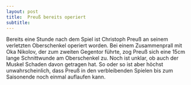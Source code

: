 ```yaml
---
layout: post
title:  Preuß bereits operiert
subtitle:  
---
```


Bereits eine Stunde nach dem Spiel ist Christoph Preuß an seinem verletzten Oberschenkel operiert worden. Bei einem Zusammenprall mit Oka Nikolov, der zum zweiten Gegentor führte, zog Preuß sich eine 15cm lange Schnittwunde am Oberschenkel zu. Noch ist unklar, ob auch der Muskel Schaden davon getragen hat. So oder so ist aber höchst unwahrscheinlich, dass Preuß in den verbleibenden Spielen bis zum Saisonende noch einmal auflaufen kann.


